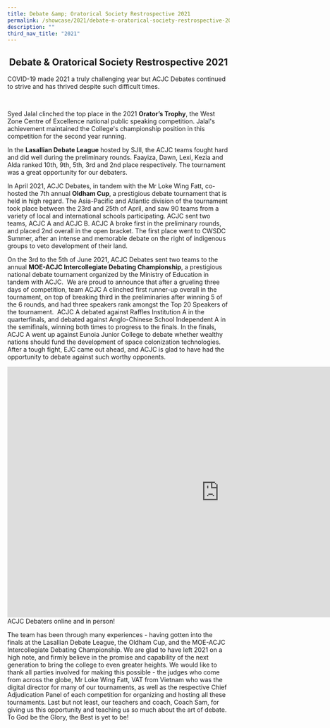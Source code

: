 ```yaml
---
title: Debate &amp; Oratorical Society Restrospective 2021
permalink: /showcase/2021/debate-n-oratorical-society-restrospective-2021/
description: ""
third_nav_title: "2021"
---
```

## <center> Debate &amp; Oratorical Society Restrospective 2021 </center>

COVID-19 made 2021 a truly challenging year but ACJC Debates continued to strive and has thrived despite such difficult times.  

&nbsp;  

Syed Jalal clinched the top place in the 2021&nbsp;**Orator’s Trophy**, the West Zone Centre of Excellence national public speaking competition. Jalal's achievement&nbsp;maintained the College's championship position in this competition for the second year running.&nbsp;&nbsp;  

In the&nbsp;**Lasallian Debate League**&nbsp;hosted by SJII, the ACJC teams fought hard and did well during the preliminary rounds. Faayiza, Dawn, Lexi, Kezia and Alda ranked 10th, 9th, 5th, 3rd and 2nd place respectively. The tournament was a great opportunity for our debaters.&nbsp;

  

In April 2021, ACJC Debates, in tandem with the Mr Loke Wing Fatt, co-hosted the 7th annual&nbsp;**Oldham Cup**, a prestigious debate tournament that is held in high regard.&nbsp;The Asia-Pacific and Atlantic division of the tournament took place between the 23rd and 25th of April, and saw 90 teams from a variety of local and international schools participating. ACJC sent two teams, ACJC A and ACJC B. ACJC A broke first in the preliminary rounds, and placed 2nd overall in the open bracket. The first place went to CWSDC Summer, after an intense and memorable debate on the right of indigenous groups to veto development of their land.&nbsp;

  

On the 3rd to the 5th of June 2021, ACJC Debates sent two teams to the annual&nbsp;**MOE-ACJC Intercollegiate Debating Championship**, a prestigious national debate tournament organized by the Ministry of Education in tandem with ACJC.&nbsp; We are proud to announce that after a grueling three days of competition,&nbsp;team ACJC A clinched first runner-up overall in the tournament, on top of breaking third in the preliminaries after winning 5 of the 6 rounds, and had three speakers rank amongst the Top 20 Speakers of the tournament.&nbsp; ACJC A debated against Raffles Institution A in the quarterfinals, and debated against Anglo-Chinese School Independent A in the semifinals, winning both times to progress to the finals. In the finals, ACJC A went up against Eunoia Junior College to debate whether wealthy nations should fund the development of space colonization technologies. After a tough fight, EJC came out ahead, and ACJC is glad to have had the opportunity to debate against such worthy opponents.

<iframe allowfullscreen="true" height="569" width="960" frameborder="0" src="https://docs.google.com/presentation/d/e/2PACX-1vSWPQTw9-DyZtHT1lEqQkSCiNv-2B1wLEPh6RLJ6XAUTtPLHnXHb8bRT8kKrL5qCcEH9Sk4Uv2OsOir/embed?start=false&amp;loop=false&amp;delayms=3000"></iframe>
ACJC Debaters online and in person!

The team has been through many experiences - having gotten into the finals at the Lasallian Debate League, the Oldham Cup, and the MOE-ACJC Intercollegiate Debating Championship. We are glad to have left 2021 on a high note, and firmly believe in the promise and capability of the next generation to bring the college to even greater heights. We would like to thank all parties involved for making this possible - the judges who come from across the globe, Mr Loke Wing Fatt, VAT from Vietnam who was the digital director for many of our tournaments, as well as the respective Chief Adjudication Panel of each competition for organizing and hosting all these tournaments. Last but not least, our teachers and coach, Coach Sam, for giving us this opportunity and teaching us so much about the art of debate. To God be the Glory, the Best is yet to be!